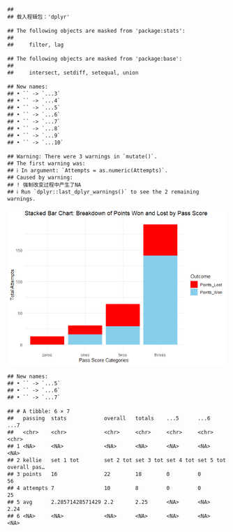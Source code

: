     ## 
    ## 载入程辑包：'dplyr'

    ## The following objects are masked from 'package:stats':
    ## 
    ##     filter, lag

    ## The following objects are masked from 'package:base':
    ## 
    ##     intersect, setdiff, setequal, union

    ## New names:
    ## • `` -> `...3`
    ## • `` -> `...4`
    ## • `` -> `...5`
    ## • `` -> `...6`
    ## • `` -> `...7`
    ## • `` -> `...8`
    ## • `` -> `...9`
    ## • `` -> `...10`

    ## Warning: There were 3 warnings in `mutate()`.
    ## The first warning was:
    ## ℹ In argument: `Attempts = as.numeric(Attempts)`.
    ## Caused by warning:
    ## ! 强制改变过程中产生了NA
    ## ℹ Run `dplyr::last_dplyr_warnings()` to see the 2 remaining warnings.

![](Yue_Z9_files/figure-markdown_strict/pressure-1.png)

    ## New names:
    ## • `` -> `...5`
    ## • `` -> `...6`
    ## • `` -> `...7`

    ## # A tibble: 6 × 7
    ##   passing  stats            overall   totals    ...5      ...6      ...7        
    ##   <chr>    <chr>            <chr>     <chr>     <chr>     <chr>     <chr>       
    ## 1 <NA>     <NA>             <NA>      <NA>      <NA>      <NA>      <NA>        
    ## 2 kellie   set 1 tot        set 2 tot set 3 tot set 4 tot set 5 tot overall pas…
    ## 3 points   16               22        18        0         0         56          
    ## 4 attempts 7                10        8         0         0         25          
    ## 5 avg      2.28571428571429 2.2       2.25      <NA>      <NA>      2.24        
    ## 6 <NA>     <NA>             <NA>      <NA>      <NA>      <NA>      <NA>
